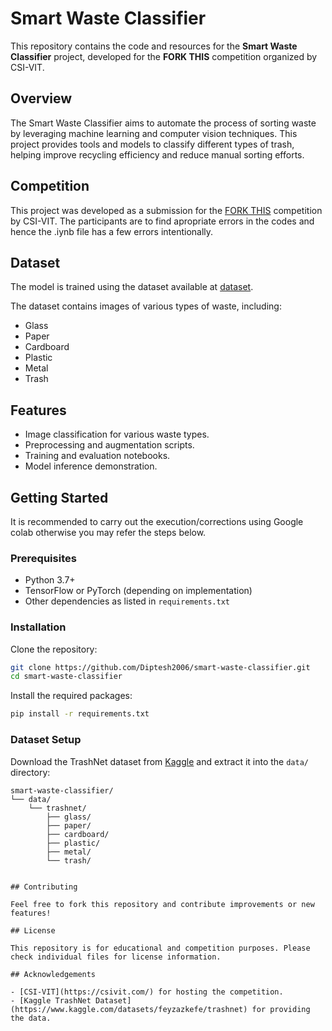 # Smart Waste Classifier

This repository contains the code and resources for the **Smart Waste Classifier** project, developed for the **FORK THIS** competition organized by CSI-VIT.

## Overview

The Smart Waste Classifier aims to automate the process of sorting waste by leveraging machine learning and computer vision techniques. This project provides tools and models to classify different types of trash, helping improve recycling efficiency and reduce manual sorting efforts.

## Competition

This project was developed as a submission for the [FORK THIS](https://forkthis.csivit.com/) competition by CSI-VIT. The participants are to find apropriate errors in the codes and hence the .iynb file has a few errors intentionally.

## Dataset

The model is trained using the dataset available at [dataset](https://drive.google.com/file/d/1PMN1Pp_pQo4-5zNE5SBQgLW_Wdsy96BV/view?usp=drive_link).

The dataset contains images of various types of waste, including:

- Glass
- Paper
- Cardboard
- Plastic
- Metal
- Trash

## Features

- Image classification for various waste types.
- Preprocessing and augmentation scripts.
- Training and evaluation notebooks.
- Model inference demonstration.

## Getting Started
It is recommended to carry out the execution/corrections using Google colab otherwise you may refer the steps below.

### Prerequisites

- Python 3.7+
- TensorFlow or PyTorch (depending on implementation)
- Other dependencies as listed in `requirements.txt`

### Installation

Clone the repository:

```bash
git clone https://github.com/Diptesh2006/smart-waste-classifier.git
cd smart-waste-classifier
```

Install the required packages:

```bash
pip install -r requirements.txt
```

### Dataset Setup

Download the TrashNet dataset from [Kaggle](https://www.kaggle.com/datasets/feyzazkefe/trashnet) and extract it into the `data/` directory:

```
smart-waste-classifier/
└── data/
    └── trashnet/
        ├── glass/
        ├── paper/
        ├── cardboard/
        ├── plastic/
        ├── metal/
        └── trash/
```


```

## Contributing

Feel free to fork this repository and contribute improvements or new features!

## License

This repository is for educational and competition purposes. Please check individual files for license information.

## Acknowledgements

- [CSI-VIT](https://csivit.com/) for hosting the competition.
- [Kaggle TrashNet Dataset](https://www.kaggle.com/datasets/feyzazkefe/trashnet) for providing the data.
